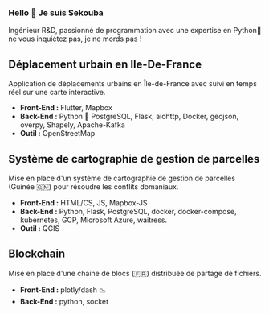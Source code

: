 ### Hello 👋 Je suis Sekouba

Ingénieur R&D, passionné de programmation avec une expertise en Python🐍 ne vous inquiétez pas, je ne mords pas !

## Déplacement urbain en Ile-De-France

Application de déplacements urbains en Île-de-France avec suivi en temps réel sur une carte interactive.
- **Front-End :** Flutter, Mapbox
- **Back-End :** Python 🐍 PostgreSQL, Flask, aiohttp, Docker, geojson, overpy, Shapely, Apache-Kafka
- **Outil :** OpenStreetMap

##  Système de cartographie de gestion de parcelles

Mise en place d'un système de cartographie de gestion de parcelles (Guinée 🇬🇳) pour résoudre les conflits domaniaux.
- **Front-End :** HTML/CS, JS, Mapbox-JS
- **Back-End :** Python, Flask, PostgreSQL, docker, docker-compose, kubernetes, GCP, Microsoft Azure, waitress.
- **Outil :** QGIS

##  Blockchain

Mise en place d'une chaine de blocs (🇫🇷) distribuée de partage de fichiers.
- **Front-End :** plotly/dash 📉
- **Back-End :** python, socket
<!--
**doumbis224/doumbis224** is a ✨ _special_ ✨ repository because its `README.md` (this file) appears on your GitHub profile.

Here are some ideas to get you started:

- 🔭 I’m currently working on ...
- 🌱 I’m currently learning ...
- 👯 I’m looking to collaborate on ...
- 🤔 I’m looking for help with ...
- 💬 Ask me about ...
- 📫 How to reach me: ...
- 😄 Pronouns: ...
- ⚡ Fun fact: ...
-->
